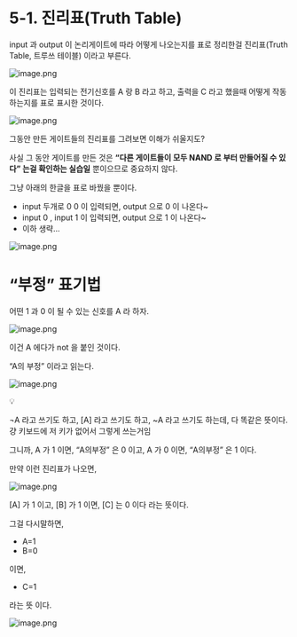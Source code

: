 # 5-1. 진리표(Truth Table)

input 과 output 이 논리게이트에 따라 어떻게 나오는지를 표로 정리한걸 진리표(Truth Table, 트루쓰 테이블) 이라고 부른다.

![image.png](5-1%20%E1%84%8C%E1%85%B5%E1%86%AB%E1%84%85%E1%85%B5%E1%84%91%E1%85%AD(Truth%20Table)%201bc80ae0869c81c9b3b4daae5a6d6f2d/image.png)

이 진리표는 입력되는 전기신호를  A 랑 B 라고 하고, 출력을 C 라고 했을때 어떻게 작동하는지를 표로 표시한 것이다.

![image.png](5-1%20%E1%84%8C%E1%85%B5%E1%86%AB%E1%84%85%E1%85%B5%E1%84%91%E1%85%AD(Truth%20Table)%201bc80ae0869c81c9b3b4daae5a6d6f2d/image%201.png)

그동안 만든 게이트들의 진리표를 그려보면 이해가 쉬울지도?

사실 그 동안 게이트를 만든 것은 **“다른 게이트들이 모두 NAND 로 부터 만들어질 수 있다” 는걸 확인하는 실습일** 뿐이으므로 중요하지 않다.

그냥 아래의 한글을 표로 바꿨을 뿐이다.

- input 두개로 0 0 이 입력되면, output 으로 0 이 나온다~
- input 0 , input 1 이 입력되면, output 으로 1 이 나온다~
- 이하 생략…

![image.png](5-1%20%E1%84%8C%E1%85%B5%E1%86%AB%E1%84%85%E1%85%B5%E1%84%91%E1%85%AD(Truth%20Table)%201bc80ae0869c81c9b3b4daae5a6d6f2d/image%202.png)

# “부정” 표기법

어떤 1 과 0 이 될 수 있는 신호를 A 라 하자.

![image.png](5-1%20%E1%84%8C%E1%85%B5%E1%86%AB%E1%84%85%E1%85%B5%E1%84%91%E1%85%AD(Truth%20Table)%201bc80ae0869c81c9b3b4daae5a6d6f2d/image%203.png)

이건 A 에다가 not 을 붙인 것이다.

“A의 부정” 이라고 읽는다.

![image.png](5-1%20%E1%84%8C%E1%85%B5%E1%86%AB%E1%84%85%E1%85%B5%E1%84%91%E1%85%AD(Truth%20Table)%201bc80ae0869c81c9b3b4daae5a6d6f2d/image%204.png)


💡

¬A 라고 쓰기도 하고, [A] 라고 쓰기도 하고, ~A 라고 쓰기도 하는데, 다 똑같은 뜻이다. 걍 키보드에 저 키가 없어서 그렇게 쓰는거임

</aside>

그니까, A 가 1 이면, “A의부정” 은 0 이고, A 가 0 이면, “A의부정” 은 1 이다.

만약 이런 진리표가 나오면,

![image.png](5-1%20%E1%84%8C%E1%85%B5%E1%86%AB%E1%84%85%E1%85%B5%E1%84%91%E1%85%AD(Truth%20Table)%201bc80ae0869c81c9b3b4daae5a6d6f2d/image%205.png)

[A] 가 1 이고, [B] 가 1 이면, [C] 는 0 이다 라는 뜻이다.

그걸 다시말하면,

- A=1
- B=0

이면,

- C=1

라는 뜻 이다. 

![image.png](5-1%20%E1%84%8C%E1%85%B5%E1%86%AB%E1%84%85%E1%85%B5%E1%84%91%E1%85%AD(Truth%20Table)%201bc80ae0869c81c9b3b4daae5a6d6f2d/image%206.png)